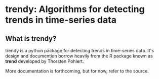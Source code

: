 trendy: Algorithms for detecting trends in time-series data
==========================================================

What is trendy?
---------------
trendy is a python package for detecting trends in time-series data.
It's design and documention borrow heavily from the R package known as
**trend** developed by Thorsten Pohlert.


More documentation is forthcoming, but for now, refer to the source.
